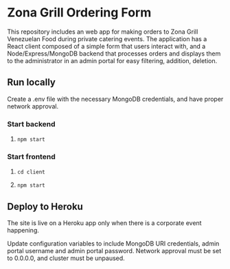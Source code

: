 # Zona Grill Ordering Form

This repository includes an web app for making orders to Zona Grill Venezuelan Food during private catering events. The application has a React client composed of a simple form that users interact with, and a Node/Express/MongoDB backend that processes orders and displays them to the administrator in an admin portal for easy filtering, addition, deletion. 

## Run locally
Create a .env file with the necessary MongoDB credentials, and have proper network approval.

### Start backend
1. `npm start`
### Start frontend
1. `cd client`

2. `npm start`

## Deploy to Heroku
The site is live on a Heroku app only when there is a corporate event happening.

Update configuration variables to include MongoDB URI credentials, admin portal username and admin portal password. Network approval must be set to 0.0.0.0, and cluster must be unpaused.
